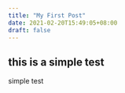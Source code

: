 ```yaml
---
title: "My First Post"
date: 2021-02-20T15:49:05+08:00
draft: false
---
```


## this is a simple test
simple test
